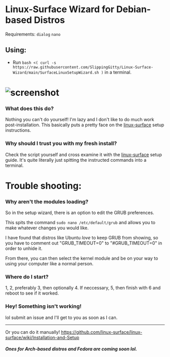# Linux-Surface Wizard for Debian-based Distros

Requirements: `dialog` `nano`

## Using:
* Run `bash <( curl -s https://raw.githubusercontent.com/SlippingGitty/Linux-Surface-Wizard/main/SurfaceLinuxSetupWizard.sh )` in a terminal.
# ![screenshot](https://files.catbox.moe/dlm761.png)

### What does this do?
Nothing you can't do yourself! I'm lazy and I don't like to do much work post-installation. This basically puts a pretty face on the [linux-surface](https://github.com/linux-surface/linux-surface) setup instructions.

### Why should I trust you with my fresh install?
Check the script yourself and cross examine it with the [linux-surface](https://github.com/linux-surface/linux-surface/wiki/Installation-and-Setup) setup guide. It's quite literally just spitting the instructed commands into a terminal.

# Trouble shooting:

### Why aren't the modules loading?
So in the setup wizard, there is an option to edit the GRUB preferences.

This spits the command `sudo nano /etc/default/grub` and allows you to make whatever changes you would like.

I have found that distros like Ubuntu *love* to keep GRUB from showing, so you have to comment out "GRUB_TIMEOUT=0" to "#GRUB_TIMEOUT=0" in order to unhide it.

From there, you can then select the kernel module and be on your way to using your computer like a normal person.

### Where do I start?
1, 2, preferably 3, then optionally 4. If neccessary, 5, then finish with 6 and reboot to see if it worked.

### Hey! Something isn't working!
lol submit an issue and I'll get to you as soon as I can.
___

Or you can do it manually! https://github.com/linux-surface/linux-surface/wiki/Installation-and-Setup


##### Ones for Arch-based distros and Fedora are coming soon lol.
